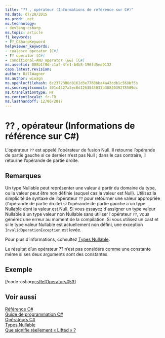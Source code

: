 ```yaml
---
title: "?? , opérateur (Informations de référence sur C#)"
ms.date: 07/20/2015
ms.prod: .net
ms.technology:
- devlang-csharp
ms.topic: article
f1_keywords:
- ??_CSharpKeyword
helpviewer_keywords:
- coalesce operator [C#]
- ?? operator [C#]
- conditional-AND operator (&&) [C#]
ms.assetid: 088b1f0d-c1af-4fe1-b4b8-196fd5ea9132
caps.latest.revision: 
author: BillWagner
ms.author: wiwagn
ms.openlocfilehash: 6c2372380d8162d3e7760bba4a43cdb1c568bf5b
ms.sourcegitcommit: 401c4427a3ec0d1263543033b3084039278509dc
ms.translationtype: HT
ms.contentlocale: fr-FR
ms.lasthandoff: 12/06/2017
---
```

# <a name="-operator-c-reference"></a>?? , opérateur (Informations de référence sur C#)
L'opérateur `??` est appelé l'opérateur de fusion Null.  Il retourne l’opérande de partie gauche si ce dernier n’est pas Null ; dans le cas contraire, il retourne l’opérande de partie droite.  
  
## <a name="remarks"></a>Remarques  
 Un type Nullable peut représenter une valeur à partir du domaine du type, ou la valeur peut être non définie (auquel cas la valeur est Null). Utilisez la simplicité de syntaxe de l’opérateur `??` pour retourner une valeur appropriée (l’opérande de partie droite) si l’opérande de partie gauche a un type Nullable dont la valeur est Null. Si vous essayez d'assigner un type valeur Nullable à un type valeur non Nullable sans utiliser l'opérateur `??`, vous générez une erreur au moment de la compilation. Si vous utilisez un cast et si le type valeur Nullable est actuellement non défini, une exception `InvalidOperationException` est levée.  
  
 Pour plus d’informations, consultez [Types Nullable](../../../csharp/programming-guide/nullable-types/index.md).  
  
 Le résultat d’un opérateur ?? n’est pas considéré comme une constante même si ses deux arguments sont des constantes.  
  
## <a name="example"></a>Exemple  
 [!code-csharp[csRefOperators#53](../../../csharp/language-reference/operators/codesnippet/CSharp/null-conditional-operator_1.cs)]  
  
## <a name="see-also"></a>Voir aussi  
 [Référence C#](../../../csharp/language-reference/index.md)  
 [Guide de programmation C#](../../../csharp/programming-guide/index.md)  
 [Opérateurs C#](../../../csharp/language-reference/operators/index.md)  
 [Types Nullable](../../../csharp/programming-guide/nullable-types/index.md)  
 [Que signifie réellement « Lifted » ?](https://blogs.msdn.microsoft.com/ericlippert/2007/06/27/what-exactly-does-lifted-mean/)

